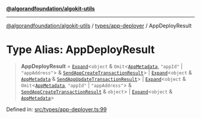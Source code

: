 [**@algorandfoundation/algokit-utils**](../../../README.md)

***

[@algorandfoundation/algokit-utils](../../../README.md) / [types/app-deployer](../README.md) / AppDeployResult

# Type Alias: AppDeployResult

> **AppDeployResult** = [`Expand`](../../expand/type-aliases/Expand.md)\<`object` & `Omit`\<[`AppMetadata`](../interfaces/AppMetadata.md), `"appId"` \| `"appAddress"`\> & [`SendAppCreateTransactionResult`](../../app/type-aliases/SendAppCreateTransactionResult.md)\> \| [`Expand`](../../expand/type-aliases/Expand.md)\<`object` & [`AppMetadata`](../interfaces/AppMetadata.md) & [`SendAppUpdateTransactionResult`](../../app/type-aliases/SendAppUpdateTransactionResult.md)\> \| [`Expand`](../../expand/type-aliases/Expand.md)\<`object` & `Omit`\<[`AppMetadata`](../interfaces/AppMetadata.md), `"appId"` \| `"appAddress"`\> & [`SendAppCreateTransactionResult`](../../app/type-aliases/SendAppCreateTransactionResult.md) & `object`\> \| [`Expand`](../../expand/type-aliases/Expand.md)\<`object` & [`AppMetadata`](../interfaces/AppMetadata.md)\>

Defined in: [src/types/app-deployer.ts:99](https://github.com/algorandfoundation/algokit-utils-ts/blob/main/src/types/app-deployer.ts#L99)
